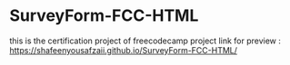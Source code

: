# SurveyForm-FCC-HTML
this is the certification project of freecodecamp project
link for preview : https://shafeenyousafzaii.github.io/SurveyForm-FCC-HTML/
